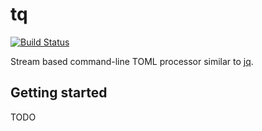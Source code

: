 # tq

[![Build Status][s1]][cc]

[s1]: https://circleci.com/gh/ebkalderon/tq.svg?style=shield
[cc]: https://circleci.com/gh/ebkalderon/tq

Stream based command-line TOML processor similar to [jq].

[jq]: https://stedolan.github.io/jq/

## Getting started

TODO
